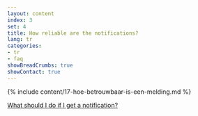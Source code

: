 ```yaml
---
layout: content
index: 3
set: 4
title: How reliable are the notifications?
lang: tr
categories:
- tr
- faq
showBreadCrumbs: true
showContact: true
---
```

{% include content/17-hoe-betrouwbaar-is-een-melding.md %}

[What should I do if I get a notification?](/tr/faq/3-wat-als/)
